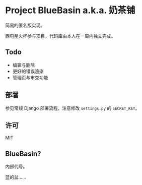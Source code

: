 # Project BlueBasin a.k.a. 奶茶铺

简易的匿名版实现。

西电星火杯参与项目，代码库由本人在一周内独立完成。

## Todo

- 编辑与删除
- 更好的错误渲染
- 管理页与审查功能

## 部署

参见常规 Django 部署流程。注意修改 `settings.py` 的 `SECRET_KEY`。

## 许可

MIT

## BlueBasin?

内部代号。

蓝的盆……
